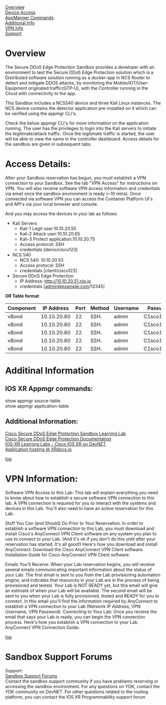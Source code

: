[Overview](#overview)\
[Device Access](#access)\
[AppManger Commands](#apmgr_cmds)\
[Additional Info](#add_info)\
[VPN Info](#vpn)\
[Support](#support)

<a name="top"></a>

# Overview <a name="overview"></a>

The Secure DDoS Edge Protection Sandbox provides a developer with an environment to test the Secure DDoS Edge Protection solution which is a Distributed software solution running as a docker-app in NCS Router to detect and mitigate DDOS attacks, by monitoring the Mobile/IOT/User-Equipment originated traffic(GTP-U), with the Controller running in the Cloud with connectivity to the app.

This Sandbox includes a NCS540 device and three Kali Linux instances. The NCS device contains the detector application pre-installed on it which can be verified using the appmgr CLI's. 

Check the below appmgr CLI's for more information on the application running. The user has the privileges to login into the Kali servers to initiate the legitimate/attack traffic. Once the legitimate traffic is started, the user will be able to view the same in the controller dashboard. Access details for the sandbox are given in subsequent tabs.

# Access Details: <a name="access"></a>

After your Sandbox reservation has begun, you must establish a VPN connection to your Sandbox. See the tab "VPN Access" for instructions on VPN. You will also receive software VPN access information and credentials via email once the sandbox environment is ready (~10 mins). Once connected via software VPN you can access the Container Platform UI's and API's via your local browser and console.

And you may access the devices in your lab as follows:
- Kali Servers
  - Kali-1 Legit user:10.10.20.55
  - Kali-2 Attack user:10.10.20.65
  - Kali-3 Protect application:10.10.20.75
  - Access protocol: SSH
  - credentials [demo/cisco123]
- NCS 540
  - NCS 540: 10.10.20.53
  - Access protocol: SSH
  - credentials [client/cisco123]
- Secure DDoS Edge Protection
  - IP Address: http://10.10.20.51.nip.io
  - credentials [admin@example.com/12345]

**OR Table format**
				
| Component | IP Address | Port | Method | Username | Password |
| --- | ----- |------ |------------- |----- |--- |
| vBond | 10.10.20.80 | 22| SSH. | admin | C1sco12345 |
| vBond | 10.10.20.80 | 22| SSH. | admin | C1sco12345 |
| vBond | 10.10.20.80 | 22| SSH. | admin | C1sco12345 |
| vBond | 10.10.20.80 | 22| SSH. | admin | C1sco12345 |
| vBond | 10.10.20.80 | 22| SSH. | admin | C1sco12345 |



# Additinal Information
  ## IOS XR Appmgr commands: <a name="apmgr_cmds"></a>
  show appmgr source-table\
  show appmgr application-table

  ## Additional Information: <a name="add_info"></a>
  [Cisco Secure DDoS Edge Protection Sandbox Learning Lab](1)\
  [Cisco Secure DDoS Edge Protection Documentation](2)\
  [IOS-XR Learning Labs - Cisco IOS XR on DevNET](3)\
  [Application hosting @ XRdocs.io](4)

[1]: https://developer.cisco.com/learning/lab/secure-ddos-edge-protection/step/
[2]: https://developer.cisco.com/docs/secure-ddos-edge-protection/
[3]: https://developer.cisco.com/learning/tracks/iosxr-programmability
[4]: https://xrdocs.io/application-hosting/ 

[top](#top)

# VPN Information: <a name="vpn"></a>
Software VPN Access to this Lab:
This tab will explain everything you need to know about how to establish a secure software VPN connection to this lab.  A VPN connection is required for you to interact with the systems and devices in this Lab.  You'll also need to have an active reservation for this Lab.

Stuff You Can (and Should) Do Prior to Your Reservation:
In order to establish a software VPN connection to this Lab, you must download and install Cisco's AnyConnect VPN Client software on any system you plan to use to connect to your Lab.  (And it's ok if you don't do  this until after your reservation has started.  It's all good!)  Here's how you download and install AnyConnect:
Download the Cisco AnyConnect VPN Client software.
Installation Guide for Cisco AnyConnect VPN Client software.

Emails You'll Receive:
When your Lab reservation begins, you will receive several emails communicating important information about the status of your Lab.
The first email is sent to you from the Lab provisioning automation engine, and indicates that resources in your Lab are in the process of being provisioned and tested.  Your Lab is NOT READY yet, but this email will give an estimate of when your Lab will be available.
The second email will be sent to you when your Lab is fully provisioned, tested and READY for you to connect.  In this email you'll find the  information required by AnyConnect to establish a VPN connection to your Lab (Network IP Address, VPN Username, VPN Password).
Connecting to Your Lab:
Once you receive the email that says your Lab is ready, you can begin the VPN connection process.  Here's how you establish a VPN connection to your Lab.
AnyConnect VPN Connection Guide.

[top](#top)


# Sandbox Support Forums <a name="support"></a>

Support:\
[Sandbox Support Forums](https://communities.cisco.com/community/developer/sandbox)\
Contact the sandbox support community if you have problems reserving or accessing the sandbox environment. For any questions on YDK, contact the YDK community on DevNET. For other questions related to the routing platform, you can contact the IOS XR Programmability support forum
